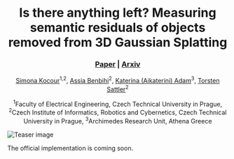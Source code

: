 <div align="center">

# Is there anything left? Measuring semantic residuals of objects removed from 3D Gaussian Splatting

<h3>
  <a href="https://arxiv.org/"><strong>Paper</strong></a> | 
  <a href="https://arxiv.org/"><strong>Arxiv</strong></a> 
</h3>

[Simona Kocour](https://simonakocour.github.io)<sup>1,2</sup>, [Assia Benbihi](https://abenbihi.github.io)<sup>2</sup>, [Katerina (Aikaterini) Adam](https://scholar.google.gr/citations?user=cbBEMgYAAAAJ&hl=el)<sup>3</sup>, [Torsten Sattler](https://tsattler.github.io)<sup>2</sup>

<sup>1</sup>Faculty of Electrical Engineering, Czech Technical University in Prague, <sup>2</sup>Czech Institute of Informatics, Robotics and Cybernetics, Czech Technical University in Prague, <sup>3</sup>Archimedes Research Unit, Athena Greece

</div>

![Teaser image](assets/teaser.png)

The official implementation is coming soon.
